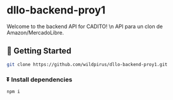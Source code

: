 # dllo-backend-proy1
Welcome to the backend API for CADITO! \n
API para un clon de Amazon/MercadoLibre.

## :rocket: Getting Started

```bash
git clone https://github.com/wildpirus/dllo-backend-proy1.git
```

### ⏬ Install dependencies

```bash
npm i
```
